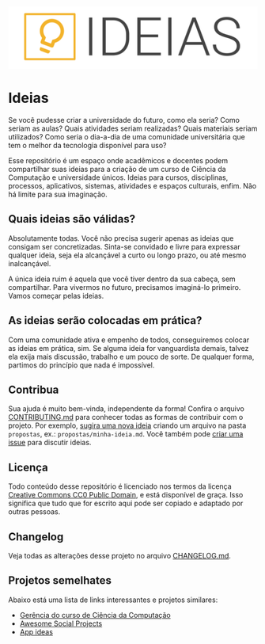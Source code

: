 <p align="center">
    <img width="800" src=".github/logo.png" title="Logo do projeto"><br />
</p>

# Ideias

Se você pudesse criar a universidade do futuro, como ela seria? Como seriam as aulas? Quais atividades seriam realizadas? Quais materiais seriam utilizados? Como seria o dia-a-dia de uma comunidade universitária que tem o melhor da tecnologia disponível para uso?

Esse repositório é um espaço onde acadêmicos e docentes podem compartilhar suas ideias para a criação de um curso de Ciência da Computação e universidade únicos. Ideias para cursos, disciplinas, processos, aplicativos, sistemas, atividades e espaços culturais, enfim. Não há limite para sua imaginação.

## Quais ideias são válidas?

Absolutamente todas. Você não precisa sugerir apenas as ideias que consigam ser concretizadas. Sinta-se convidado e livre para expressar qualquer ideia, seja ela alcançável a curto ou longo prazo, ou até mesmo inalcançável.

A única ideia ruim é aquela que você tiver dentro da sua cabeça, sem compartilhar. Para vivermos no futuro, precisamos imaginá-lo primeiro. Vamos começar pelas ideias.

## As ideias serão colocadas em prática?

Com uma comunidade ativa e empenho de todos, conseguiremos colocar as ideias em prática, sim. Se alguma ideia for vanguardista demais, talvez ela exija mais discussão, trabalho e um pouco de sorte. De qualquer forma, partimos do princípio que nada é impossível.

## Contribua

Sua ajuda é muito bem-vinda, independente da forma! Confira o arquivo [CONTRIBUTING.md](CONTRIBUTING.md) para conhecer todas as formas de contribuir com o projeto. Por exemplo, [sugira uma nova ideia](https://github.com/ccuffs/ideias/new/master/propostas) criando um arquivo na pasta `propostas`, ex.: `propostas/minha-ideia.md`. Você também pode [criar uma issue](https://github.com/ccuffs/template/issues/new?) para discutir ideias.


## Licença

Todo conteúdo desse repositório é licenciado nos termos da licença [Creative Commons CC0 Public Domain](https://choosealicense.com/licenses/cc0/), e está disponível de graça. Isso significa que tudo que for escrito aqui pode ser copiado e adaptado por outras pessoas.

## Changelog

Veja todas as alterações desse projeto no arquivo [CHANGELOG.md](CHANGELOG.md).

## Projetos semelhates

Abaixo está uma lista de links interessantes e projetos similares:

* [Gerência do curso de Ciência da Computação](https://github.com/ccuffs/curso)
* [Awesome Social Projects](https://github.com/Jciel/awesome-social-projects)
* [App ideas](https://github.com/florinpop17/app-ideas)
